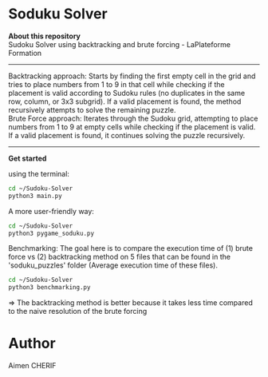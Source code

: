 
Soduku Solver
======

**About this repository**
<br>
Sudoku Solver using backtracking and brute forcing - LaPlateforme Formation 
<hr>
Backtracking approach: 
        Starts by finding the first empty cell in the grid and tries to place numbers
        from 1 to 9 in that cell while checking if the placement is valid according to
        Sudoku rules (no duplicates in the same row, column, or 3x3 subgrid). If a valid
        placement is found, the method recursively attempts to solve the remaining puzzle.

<br>
Brute Force approach:
        Iterates through the Sudoku grid, attempting to place numbers from 1 to 9
        at empty cells while checking if the placement is valid. If a valid placement is found,
        it continues solving the puzzle recursively.
<hr>

**Get started**

using the terminal:

```bash
cd ~/Sudoku-Solver
python3 main.py

```

A more user-friendly way:

```bash
cd ~/Sudoku-Solver
python3 pygame_soduku.py

```

Benchmarking: The goal here is to compare the execution time of (1) brute force vs (2) backtracking method on 5 files
that can be found in the 'soduku_puzzles' folder (Average execution time of these files).

```bash
cd ~/Sudoku-Solver
python3 benchmarking.py

```

=> The backtracking method is better because it takes less time compared to the naive resolution of the brute forcing 

# Author
Aimen CHERIF